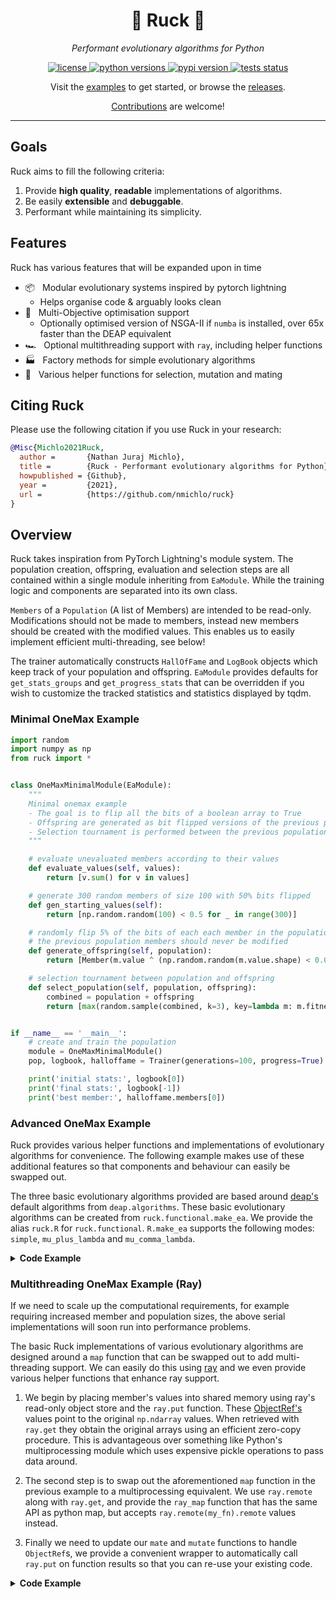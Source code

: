 
<p align="center">
    <h1 align="center">🧬 Ruck 🏉</h1>
    <p align="center">
        <i>Performant evolutionary algorithms for Python</i>
    </p>
</p>

<p align="center">
    <a href="https://choosealicense.com/licenses/mit/">
        <img alt="license" src="https://img.shields.io/github/license/nmichlo/ruck?style=flat-square&color=lightgrey"/>
    </a>
    <a href="https://pypi.org/project/ruck">
        <img alt="python versions" src="https://img.shields.io/pypi/pyversions/ruck?style=flat-square"/>
    </a>
    <a href="https://pypi.org/project/ruck">
        <img alt="pypi version" src="https://img.shields.io/pypi/v/ruck?style=flat-square&color=blue"/>
    </a>
    <a href="https://github.com/nmichlo/ruck/actions?query=workflow%3Atest">
        <img alt="tests status" src="https://img.shields.io/github/workflow/status/nmichlo/ruck/test?label=tests&style=flat-square"/>
    </a>
</p>

<p align="center">
    <p align="center">
        Visit the <a href="https://github.com/nmichlo/ruck/tree/main/examples/">examples</a> to get started, or browse the  <a href="https://github.com/nmichlo/ruck/releases">releases</a>.
    </p>
    <p align="center">
        <a href="https://github.com/nmichlo/ruck/issues/new/choose">Contributions</a> are welcome!
    </p>
</p>

------------------------

## Goals

Ruck aims to fill the following criteria:

1. Provide **high quality**, **readable** implementations of algorithms.
2. Be easily **extensible** and **debuggable**.
3. Performant while maintaining its simplicity.

## Features

Ruck has various features that will be expanded upon in time
- 📦 &nbsp; Modular evolutionary systems inspired by pytorch lightning
  + Helps organise code & arguably looks clean
- 🎯 &nbsp; Multi-Objective optimisation support
  + Optionally optimised version of NSGA-II if `numba` is installed, over 65x faster than the DEAP equivalent
- 🏎 &nbsp; Optional multithreading support with `ray`, including helper functions
- 🏭 &nbsp; Factory methods for simple evolutionary algorithms
- 🧪 &nbsp; Various helper functions for selection, mutation and mating


## Citing Ruck

Please use the following citation if you use Ruck in your research:

```bibtex
@Misc{Michlo2021Ruck,
  author =       {Nathan Juraj Michlo},
  title =        {Ruck - Performant evolutionary algorithms for Python},
  howpublished = {Github},
  year =         {2021},
  url =          {https://github.com/nmichlo/ruck}
}
```

## Overview

Ruck takes inspiration from PyTorch Lightning's module system. The population creation,
offspring, evaluation and selection steps are all contained within a single module inheriting
from `EaModule`. While the training logic and components are separated into its own class.

`Members` of a `Population` (A list of Members) are intended to be read-only. Modifications should not
be made to members, instead new members should be created with the modified values. This enables us to
easily implement efficient multi-threading, see below!

The trainer automatically constructs `HallOfFame` and `LogBook` objects which keep track of your
population and offspring. `EaModule` provides defaults for `get_stats_groups` and `get_progress_stats`
that can be overridden if you wish to customize the tracked statistics and statistics displayed by tqdm.


### Minimal OneMax Example

```python
import random
import numpy as np
from ruck import *


class OneMaxMinimalModule(EaModule):
    """
    Minimal onemax example
    - The goal is to flip all the bits of a boolean array to True
    - Offspring are generated as bit flipped versions of the previous population
    - Selection tournament is performed between the previous population and the offspring
    """

    # evaluate unevaluated members according to their values
    def evaluate_values(self, values):
        return [v.sum() for v in values]

    # generate 300 random members of size 100 with 50% bits flipped
    def gen_starting_values(self):
        return [np.random.random(100) < 0.5 for _ in range(300)]

    # randomly flip 5% of the bits of each each member in the population
    # the previous population members should never be modified
    def generate_offspring(self, population):
        return [Member(m.value ^ (np.random.random(m.value.shape) < 0.05)) for m in population]

    # selection tournament between population and offspring
    def select_population(self, population, offspring):
        combined = population + offspring
        return [max(random.sample(combined, k=3), key=lambda m: m.fitness) for _ in range(len(population))]


if __name__ == '__main__':
    # create and train the population
    module = OneMaxMinimalModule()
    pop, logbook, halloffame = Trainer(generations=100, progress=True).fit(module)

    print('initial stats:', logbook[0])
    print('final stats:', logbook[-1])
    print('best member:', halloffame.members[0])
```

### Advanced OneMax Example

Ruck provides various helper functions and implementations of evolutionary algorithms for convenience.
The following example makes use of these additional features so that components and behaviour can
easily be swapped out.

The three basic evolutionary algorithms provided are based around [deap's](http://www.github.com/deap/deap)
default algorithms from `deap.algorithms`. These basic evolutionary algorithms can be created from
`ruck.functional.make_ea`. We provide the alias `ruck.R` for `ruck.functional`. `R.make_ea` supports
the following modes: `simple`, `mu_plus_lambda` and `mu_comma_lambda`.


<details><summary><b>Code Example</b></summary>
<p>

```python
"""
OneMax serial example based on:
https://github.com/DEAP/deap/blob/master/examples/ga/onemax_numpy.py
"""

import functools
import numpy as np
from ruck import *


class OneMaxModule(EaModule):

    def __init__(
        self,
        population_size: int = 300,
        offspring_num: int = None,  # offspring_num (lambda) is automatically set to population_size (mu) when `None`
        member_size: int = 100,
        p_mate: float = 0.5,
        p_mutate: float = 0.5,
        ea_mode: str = 'simple'
    ):
        # save the arguments to the .hparams property. values are taken from the
        # local scope so modifications can be captured if the call to this is delayed.
        self.save_hyperparameters()
        # implement the required functions for `EaModule`
        self.generate_offspring, self.select_population = R.make_ea(
            mode=self.hparams.ea_mode,
            offspring_num=self.hparams.offspring_num,
            mate_fn=R.mate_crossover_1d,
            mutate_fn=functools.partial(R.mutate_flip_bit_groups, p=0.05),
            select_fn=functools.partial(R.select_tournament, k=3),
            p_mate=self.hparams.p_mate,
            p_mutate=self.hparams.p_mutate,
        )

    def evaluate_values(self, values):
        return map(np.sum, values)

    def gen_starting_values(self) -> Population:
        return [
            np.random.random(self.hparams.member_size) < 0.5
            for i in range(self.hparams.population_size)
        ]


if __name__ == '__main__':
    # create and train the population
    module = OneMaxModule(population_size=300, member_size=100)
    pop, logbook, halloffame = Trainer(generations=40, progress=True).fit(module)

    print('initial stats:', logbook[0])
    print('final stats:', logbook[-1])
    print('best member:', halloffame.members[0])
```

</p>
</details>

### Multithreading OneMax Example (Ray)

If we need to scale up the computational requirements, for example requiring increased
member and population sizes, the above serial implementations will soon run into performance problems.

The basic Ruck implementations of various evolutionary algorithms are designed around a `map`
function that can be swapped out to add multi-threading support. We can easily do this using
[ray](https://github.com/ray-project/ray) and we even provide various helper functions that
enhance ray support.

1. We begin by placing member's values into shared memory using ray's read-only object store
and the `ray.put` function. These [ObjectRef's](https://docs.ray.io/en/latest/memory-management.html)
values point to the original `np.ndarray` values. When retrieved with `ray.get` they obtain the original
arrays using an efficient zero-copy procedure. This is advantageous over something like Python's multiprocessing module which uses
expensive pickle operations to pass data around.

2. The second step is to swap out the aforementioned `map` function in the previous example to a
multiprocessing equivalent. We use `ray.remote` along with `ray.get`, and provide the `ray_map` function
that has the same API as python map, but accepts `ray.remote(my_fn).remote` values instead.

3. Finally we need to update our `mate` and `mutate` functions to handle `ObjectRef`s, we provide a convenient
wrapper to automatically call `ray.put` on function results so that you can re-use your existing code.

<details><summary><b>Code Example</b></summary>
<p>

```python
"""
OneMax parallel example using ray's object store.

8 bytes * 1_000_000 * 128 members ~= 128 MB of memory to store this population.
This is quite a bit of processing that needs to happen! But using ray
and its object store we can do this efficiently!
"""

from functools import partial
import numpy as np
from ruck import *
from ruck.external.ray import *


class OneMaxRayModule(EaModule):

    def __init__(
        self,
        population_size: int = 300,
        offspring_num: int = None,  # offspring_num (lambda) is automatically set to population_size (mu) when `None`
        member_size: int = 100,
        p_mate: float = 0.5,
        p_mutate: float = 0.5,
        ea_mode: str = 'mu_plus_lambda'
    ):
        self.save_hyperparameters()
        # implement the required functions for `EaModule`
        self.generate_offspring, self.select_population = R.make_ea(
            mode=self.hparams.ea_mode,
            offspring_num=self.hparams.offspring_num,
            # decorate the functions with `ray_remote_put` which automatically
            # `ray.get` arguments that are `ObjectRef`s and `ray.put`s returned results
            mate_fn=ray_remote_puts(R.mate_crossover_1d).remote,
            mutate_fn=ray_remote_put(R.mutate_flip_bit_groups).remote,
            # efficient to compute locally
            select_fn=partial(R.select_tournament, k=3),
            p_mate=self.hparams.p_mate,
            p_mutate=self.hparams.p_mutate,
            # ENABLE multiprocessing
            map_fn=ray_map,
        )
        # eval function, we need to cache it on the class to prevent
        # multiple calls to ray.remote. We use ray.remote instead of
        # ray_remote_put like above because we want the returned values
        # not object refs to those values.
        self._ray_eval = ray.remote(np.mean).remote

    def evaluate_values(self, values):
        # values is a list of `ray.ObjectRef`s not `np.ndarray`s
        # ray_map automatically converts np.sum to a `ray.remote` function which
        # automatically handles `ray.get`ing of `ray.ObjectRef`s passed as arguments
        return ray_map(self._ray_eval, values)

    def gen_starting_values(self):
        # generate objects and place in ray's object store
        return [
            ray.put(np.random.random(self.hparams.member_size) < 0.5)
            for i in range(self.hparams.population_size)
        ]


if __name__ == '__main__':
    # initialize ray to use the specified system resources
    ray.init()

    # create and train the population
    module = OneMaxRayModule(population_size=128, member_size=1_000_000)
    pop, logbook, halloffame = Trainer(generations=200, progress=True).fit(module)

    print('initial stats:', logbook[0])
    print('final stats:', logbook[-1])
    print('best member:', halloffame.members[0])
```

</p>
</details>
